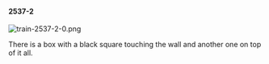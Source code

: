 #### 2537-2
![train-2537-2-0.png](https://github.com/lil-lab/nlvr/raw/master/nlvr/train/images/46/train-2537-2-0.png "train-2537-2-0.png")

There is a box with a black square touching the wall and another one on top of it all.